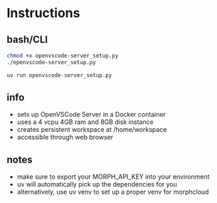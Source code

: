 # Instructions

## bash/CLI

```bash
chmod +x openvscode-server_setup.py
./openvscode-server_setup.py
```

```python
uv run openvscode-server_setup.py
```

## info
- sets up OpenVSCode Server in a Docker container
- uses a 4 vcpu 4GB ram and 8GB disk instance
- creates persistent workspace at /home/workspace
- accessible through web browser

## notes
- make sure to export your MORPH_API_KEY into your environment
- uv will automatically pick up the dependencies for you
- alternatively, use uv venv to set up a proper venv for morphcloud

